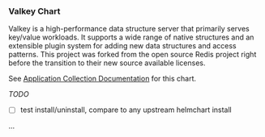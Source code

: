 ### Valkey Chart

Valkey is a high-performance data structure server that primarily serves key/value workloads. It supports a wide range of native structures and an extensible plugin system for adding new data structures and access patterns. This project was forked from the open source Redis project right before the transition to their new source available licenses.

See [Application Collection Documentation](https://apps.rancher.io/applications/valkey) for this chart.

_TODO_
- [ ] test install/uninstall, compare to any upstream helmchart install

...
